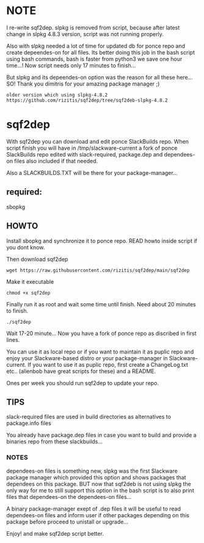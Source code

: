 # NOTE 
 I re-write sqf2dep.
slpkg is removed from script, because after latest change in slpkg 4.8.3 version, script was not running properly.

Also with slpkg needed a lot of time for updated db for ponce repo and create depeendes-on for all files.
Its better doing this job in the bash script using bash commands, bash is faster from python3 we save one hour time...!
Now script needs only 17 minutes to finish...

But slpkg and its depeendes-on option was the reason for all these here... 
SO! Thank you dimitris for your amazing package manager ;)

```
older version which using slpkg-4.8.2 
https://github.com/rizitis/sqf2dep/tree/sqf2deb-slpkg-4.8.2
```
# sqf2dep
With sqf2dep you can download and edit ponce SlackBuilds repo. 
When script finish you will have in /tmp/slackware-current a fork of ponce SlackBuilds repo
edited with slack-required, package.dep and dependees-on files also included if that needed.

Also a SLACKBUILDS.TXT will be there for your package-manager...

## required:
sbopkg

## HOWTO
Install sbopkg and synchronize it to ponce repo. READ howto inside script if you dont know.

Then download sqf2dep 
```
wget https://raw.githubusercontent.com/rizitis/sqf2dep/main/sqf2dep
```
Make it executable
```
chmod +x sqf2dep
```

Finally run it as root  and wait some time until finish. Need about 20 minutes to finish.
```
./sqf2dep
```
Wait 17-20 minute...
Now you have a fork of ponce repo as discribed in first lines.

You can use it as local repo or if you want to maintain it as puplic repo and enjoy your Slackware-based distro or your package-manager in Slackware-current.
If you want to use it as puplic repo, first create a ChangeLog.txt etc.. (alienbob have great scripts for these) and a README.

Ones per week you should run sqf2dep to update your repo.

## TIPS
slack-required files are used in build directories as alternatives to package.info files

You already have package.dep files in case you want to build and provide a binaries repo from these slackbuilds...

### NOTES
dependees-on files is something new, slpkg was the first Slackware package manager which 
provided this option and shows packages that dependees on this package.
BUT now that sqf2deb is not using slpkg the only way for me to still support this option in the bash script is to also print files that dependees-on the dependees-on files... 


A binary package-manager exept of .dep files it will be useful to read  dependees-on files and inform user if other packages depending on this package before proceed to unistall or upgrade...
 

Enjoy! and make sqf2dep script better.
